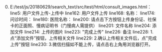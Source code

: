 0. E:/test/js/20180629/search_text/src/test/html/consult_images.html：
line5: 用户文件上传-上传中
line162: 用户文件上传
line168: 名称：
line174: 问诊时间：
line180: 医院名称：
line200: 请点击下方按钮上传身份证、社保卡的正面照、慢病证明书（门慢病人需提供）
line201: 文件名称
line204: 添加文件
line214: 上传的图片
line223: "完成上传"
line226: 备注
line228: 1.点“添加文件”按钮，上传相关文件
line229: 2.确认上传相关文件后，点"完成上传"按钮
line230: 3.微信扫描如不能上传，请点击右上角用浏览器打开。
